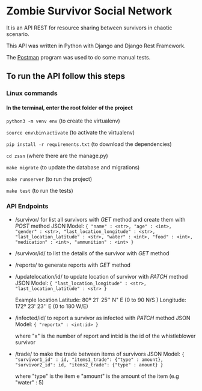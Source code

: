 ﻿
# Zombie Survivor Social Network

It is an API REST for resource sharing between survivors in chaotic scenario.

This API was written in Python with Django and Django Rest Framework.

The  [Postman](https://www.getpostman.com/)  program was used to do some manual tests.

## [](https://github.com/luchiago/zssn#to-run-the-api-follow-this-steps)To run the API follow this steps

### [](https://github.com/luchiago/zssn#linux)Linux commands

#### [](https://github.com/luchiago/zssn#in-the-terminal-in-the-project-folder)In the terminal, enter the root folder of the project

`python3 -m venv env`  (to create the virtualenv)

`source env\bin\activate`  (to activate the virtualenv)

`pip install -r requirements.txt`  (to download the dependencies)

`cd zssn` (where there are the manage.py)

`make migrate` (to update the database and migrations)

`make runserver` (to run the project)

`make test`  (to run the tests)

### [](https://github.com/luchiago/zssn#api-endpoints)API Endpoints

-   /survivor/ for list all survivors with  *GET*  method and create them with  *POST*  method JSON Model:  `{ "name" : <str>, "age" : <int>, "gender" : <str>, "last_location_longitude" : <str>, "last_location_latitude" : <str>, "water" : <int>, "food" : <int>, "medication" : <int>, "ammunition" : <int> }`
    
-   /survivor/id/ to list the details of the survivor with  *GET*  method
    
-   /reports/ to generate reports with  *GET*  method
    
-   /updatelocation/id/ to update location of survivor with  *PATCH*  method JSON Model:  `{ "last_location_longitude" : <str>, "last_location_latitude" : <str> }`
    
    Example location Latitude: 80º 21' 25'' N" E (0 to 90 N/S ) Longitude: 172º 23' 23'' E (0 to 180 W/E)
    
-   /infected/id/ to report a survivor as infected with  *PATCH*  method JSON Model:  `{ "reportx" : <int:id> }`
    
    where "x" is the number of report and int:id is the id of the whistleblower survivor
    
-   /trade/ to make the trade between items of survivors JSON Model:  `{ "survivor1_id" : id, "items1_trade": {"type" : amount}, "survivor2_id": id, "items2_trade": {"type" : amount} }`
    
    where "type" is the item e "amount" is the amount of the item (e.g "water" : 5)

